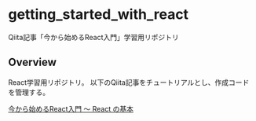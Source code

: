 # getting_started_with_react
Qiita記事「今から始めるReact入門」学習用リポジトリ

## Overview

React学習用リポジトリ。
以下のQiita記事をチュートリアルとし、作成コードを管理する。

[今から始めるReact入門 〜 React の基本](https://qiita.com/TsutomuNakamura/items/72d8cf9f07a5a30be048)
